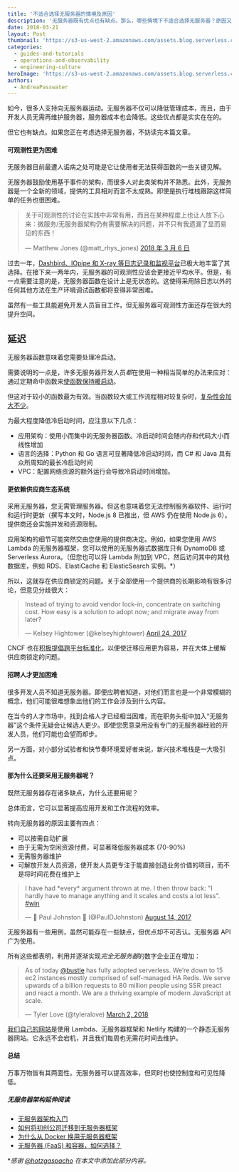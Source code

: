 ```yaml
---
title: '不适合选择无服务器的情境及原因'
description: '无服务器既有优点也有缺点。那么，哪些情境下不适合选择无服务器？原因又是什么呢？'
date: 2018-03-21
layout: Post
thumbnail: 'https://s3-us-west-2.amazonaws.com/assets.blog.serverless.com/why-not/why-not-header.png'
categories:
  - guides-and-tutorials
  - operations-and-observability
  - engineering-culture
heroImage: 'https://s3-us-west-2.amazonaws.com/assets.blog.serverless.com/why-not/why-not-header.png'
authors:
  - AndreaPasswater
---
```


如今，很多人支持向无服务器运动。无服务器不仅可以降低管理成本，而且，由于开发人员无需再维护服务器，服务器成本也会降低。这些优点都是实实在在的。

但它也有缺点。如果您正在考虑选择无服务器，不妨读完本篇文章。

#### 可观测性更为困难

无服务器目前最遭人诟病之处可能是它让使用者无法获得函数的一些关键见解。

无服务器鼓励使用基于事件的架构，而很多人对此类架构并不熟悉。此外，无服务器是一个全新的领域，提供的工具相对而言不太成熟。即使是执行堆栈跟踪这样简单的任务也很困难。

<blockquote class="twitter-tweet" data-conversation="none" data-lang="en"><p lang="en" dir="ltr">关于可观测性的讨论在实践中非常有用，而且在某种程度上也让人放下心来：微服务/无服务器架构仍有需要解决的问题，并不只有我遗漏了显而易见的东西！</p>&mdash; Matthew Jones (@matt_rhys_jones) <a href="https://twitter.com/matt_rhys_jones/status/971046522744983552?ref_src=twsrc%5Etfw">2018 年 3 月 6 日</a></blockquote>
<script async src="https://platform.twitter.com/widgets.js" charset="utf-8"></script>

过去一年，[Dashbird、IOpipe 和 X-ray 等日志记录和监视平台](https://serverless.com/blog/best-tools-serverless-observability/)已极大地丰富了其选择。在接下来一两年内，无服务器的可观测性应该会更接近平均水平。但是，有一点需要注意的是，无服务器函数在设计上是无状态的。这使得采用除日志以外的任何其他方法在生产环境调试函数都将变得非常困难。

虽然有一些工具能避免开发人员盲目工作，但无服务器可观测性方面还存在很大的提升空间。

## 延迟

无服务器函数意味着您需要处理冷启动。

需要说明的一点是，许多无服务器开发人员*都*在使用一种相当简单的办法来应对：通过定期命中函数来[使函数保持暖启动](https://serverless.com/blog/keep-your-lambdas-warm/)。

但这对于较小的函数最为有效。当函数较大或工作流程相对较复杂时，[复杂性会加大不少](https://theburningmonk.com/2018/02/aws-lambda-monolithic-functions-wont-help-you-with-cold-starts/)。

为最大程度降低冷启动时间，应注意以下几点：

- 应用架构：使用小而集中的无服务器函数。冷启动时间会随内存和代码大小而线性增加
- 语言的选择：Python 和 Go 语言可显著降低冷启动时间，而 C# 和 Java 具有众所周知的最长冷启动时间
- VPC：配置网络资源的额外运行会导致冷启动时间增加。

#### 更依赖供应商生态系统

采用无服务器，您无需管理服务器。但这也意味着您无法控制服务器软件、运行时和运行时更新（撰写本文时，Node.js 8 已推出，但 AWS 仍在使用 Node.js 6）。提供商还会实施并发和资源限制。

应用架构的细节可能突然交由您使用的提供商决定。例如，如果您使用 AWS Lambda 的无服务器框架，您可以使用的无服务器式数据库只有 DynamoDB 或 Serverless Aurora。（但您也可以将 Lambda 附加到 VPC，然后访问其中的其他数据库，例如 RDS、ElastiCache 和 ElasticSearch 实例。\*）

所以，这就存在供应商锁定的问题。关于全部使用一个提供商的长期影响有很多讨论，但意见分歧很大：

<blockquote class="twitter-tweet" data-conversation="none" data-lang="en"><p lang="en" dir="ltr">Instead of trying to avoid vendor lock-in, concentrate on switching cost. How easy is a solution to adopt now; and migrate away from later?</p>&mdash; Kelsey Hightower (@kelseyhightower) <a href="https://twitter.com/kelseyhightower/status/856606909608194049?ref_src=twsrc%5Etfw">April 24, 2017</a></blockquote>
<script async src="https://platform.twitter.com/widgets.js" charset="utf-8"></script>

CNCF 也在[积极提倡跨平台标准化](https://openevents.io/)，以便使迁移应用更为容易，并在大体上缓解供应商锁定的问题。

#### 招聘人才更加困难

很多开发人员不知道无服务器。即便应聘者知道，对他们而言也是一个非常模糊的概念，他们可能很难想象出他们的工作会涉及到什么内容。

在当今的人才市场中，找到合格人才已经相当困难，而在职务头衔中加入“无服务器”这个条件无疑会让候选人更少。即使您愿意录用没有专门的无服务器经验的开发人员，他们可能也会望而却步。

另一方面，对小部分试验者和快节奏环境爱好者来说，新兴技术堆栈是一大吸引点。

#### 那为什么还要采用无服务器呢？

既然无服务器存在诸多缺点，为什么还要用呢？

总体而言，它可以显著提高应用开发和工作流程的效率。

转向无服务器的原因主要有四点：

- 可以按需自动扩展
- 由于无需为空闲资源付费，可显著降低服务器成本 (70-90%)
- 无需服务器维护
- 可解放开发人员资源，使开发人员更专注于能直接创造业务价值的项目，而不是将时间花费在维护上

<blockquote class="twitter-tweet" data-conversation="none" data-lang="en"><p lang="en" dir="ltr">I have had *every* argument thrown at me. I then throw back: &quot;I hardly have to manage anything and it scales and costs a lot less&quot;. <a href="https://twitter.com/hashtag/win?src=hash&amp;ref_src=twsrc%5Etfw">#win</a></p>&mdash; 🦄 Paul Johnston 🦄 (@PaulDJohnston) <a href="https://twitter.com/PaulDJohnston/status/897050658876125184?ref_src=twsrc%5Etfw">August 14, 2017</a></blockquote>
<script async src="https://platform.twitter.com/widgets.js" charset="utf-8"></script>

无服务器有一些用例，虽然可能存在一些缺点，但优点却不可否认。无服务器 API 广为使用。

所有这些都表明，利用并逐渐实现*完全无服务器*的数字企业正在增加：

<blockquote class="twitter-tweet" data-lang="en"><p lang="en" dir="ltr">As of today <a href="https://twitter.com/bustle?ref_src=twsrc%5Etfw">@bustle</a> has fully adopted serverless. We’re down to 15 ec2 instances mostly comprised of self-managed HA Redis. We serve upwards of a billion requests to 80 million people using SSR preact and react a month. We are a thriving example of modern JavaScript at scale.</p>&mdash; Tyler Love (@tyleralove) <a href="https://twitter.com/tyleralove/status/969446548034785280?ref_src=twsrc%5Etfw">March 2, 2018</a></blockquote>
<script async src="https://platform.twitter.com/widgets.js" charset="utf-8"></script>

[我们自己的网站](https://github.com/serverless/site)是使用 Lambda、无服务器框架和 Netlify 构建的一个静态无服务器网站。它永远不会宕机，并且我们每周也无需花时间去维护。

#### 总结

万事万物皆有其两面性。无服务器可以提高效率，但同时也使控制度和可见性降低。

##### 无服务器架构延伸阅读

- [无服务器架构入门](https://serverless.com/learn/)
- [如何将初创公司迁移到无服务器框架](https://read.acloud.guru/our-serverless-journey-part-2-908d76d03716)
- [为什么从 Docker 换用无服务器框架](https://serverless.com/blog/why-we-switched-from-docker-to-serverless/)
- [无服务器 (FaaS) 和容器，如何选择？](https://serverless.com/blog/serverless-faas-vs-containers/)

\*_感谢 [@hotzgaspacho](https://twitter.com/hotgazpacho) 在本文中添加此部分内容。_
